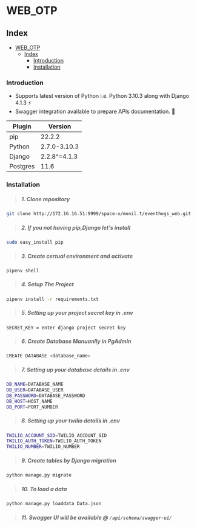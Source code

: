 # WEB_OTP

## Index

- [WEB_OTP](#web_otp)
  - [Index](#index)
    - [Introduction](#introduction)
    - [Installation](#installation)

### Introduction

- Supports latest version of Python i.e. Python 3.10.3  along with Django 4.1.3 :zap:
- Swagger integration available to prepare APIs documentation. :nail_care:

| Plugin | **Version**|
| ------ | ------ |
|  pip   |    22.2.2     |
| Python | 2.7.0-3.10.3  |
| Django | 2.2.8^=4.1.3 |
| Postgres |    11.6      |

### Installation

> ##### 1. Clone repository

```sh
git clone http://172.16.16.51:9999/space-o/monil.t/eventhogs_web.git
```


> ##### 2. If you not having pip,Django let's install

```sh
sudo easy_install pip
```

> ##### 3. Create certual environment and activate

```sh
pipenv shell
```

> ##### 4. Setup The Project

```sh
pipenv install -r requirements.txt
```

> ##### 5. Setting up your project secret key in .env

```sh
SECRET_KEY = enter django project secret key
```

> ##### 6. Create Database Manuanlly in PgAdmin
```sh
CREATE DATABASE <database_name>
```

> ##### 7. Setting up your database details in .env

```sh
DB_NAME=DATABASE_NAME
DB_USER=DATABASE_USER
DB_PASSWORD=DATABASE_PASSWORD
DB_HOST=HOST_NAME
DB_PORT=PORT_NUMBER
```

> ##### 8. Setting up your twilio details in .env
```sh
TWILIO_ACCOUNT_SID=TWILIO_ACCOUNT_SID
TWILIO_AUTH_TOKEN=TWILIO_AUTH_TOKEN
TWILIO_NUMBER=TWILIO_NUMBER
```

> ##### 9. Create tables by Django migration

```sh
python manage.py migrate
```

> ##### 10. To load a data

```sh
python manage.py loaddata Data.json
```

> ##### 11. Swagger UI will be available @ ``/api/schema/swagger-ui/``

<br />


